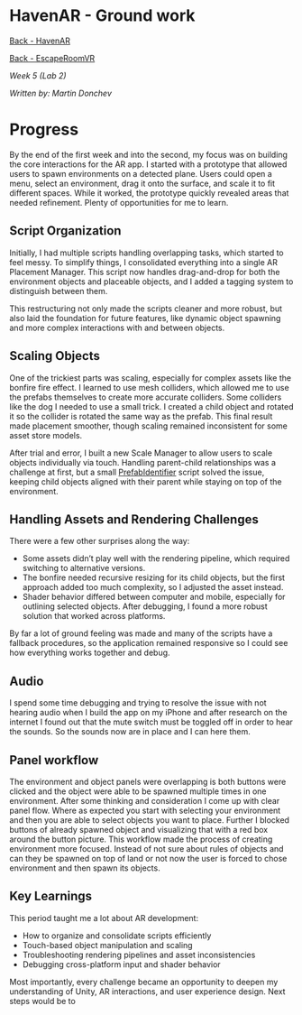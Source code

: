 # HavenAR - Ground work

[Back - HavenAR](https://github.com/Mar7inD/XRD1-AR-Project)

[Back - EscapeRoomVR](https://github.com/Mar7inD/XRD1-VR-Project)

_Week 5 (Lab 2)_

_Written by: Martin Donchev_

# Progress

By the end of the first week and into the second, my focus was on building the core interactions for the AR app. I started with a prototype that allowed users to spawn environments on a detected plane. Users could open a menu, select an environment, drag it onto the surface, and scale it to fit different spaces. While it worked, the prototype quickly revealed areas that needed refinement. Plenty of opportunities for me to learn.

## Script Organization

Initially, I had multiple scripts handling overlapping tasks, which started to feel messy. To simplify things, I consolidated everything into a single AR Placement Manager. This script now handles drag-and-drop for both the environment objects and placeable objects, and I added a tagging system to distinguish between them.

This restructuring not only made the scripts cleaner and more robust, but also laid the foundation for future features, like dynamic object spawning and more complex interactions with and between objects.

## Scaling Objects

One of the trickiest parts was scaling, especially for complex assets like the bonfire fire effect. I learned to use mesh colliders, which allowed me to use the prefabs themselves to create more accurate colliders. Some colliders like the dog I needed to use a small trick. I created a child object and rotated it so the collider is rotated the same way as the prefab. This final result made placement smoother, though scaling remained inconsistent for some asset store models.

After trial and error, I built a new Scale Manager to allow users to scale objects individually via touch. Handling parent-child relationships was a challenge at first, but a small [PrefabIdentifier](../HavenAR/Assets/Scripts/PrefabIdentifier.cs) script solved the issue, keeping child objects aligned with their parent while staying on top of the environment.

## Handling Assets and Rendering Challenges

There were a few other surprises along the way:

- Some assets didn’t play well with the rendering pipeline, which required switching to alternative versions.
- The bonfire needed recursive resizing for its child objects, but the first approach added too much complexity, so I adjusted the asset instead.
- Shader behavior differed between computer and mobile, especially for outlining selected objects. After debugging, I found a more robust solution that worked across platforms.

By far a lot of ground feeling was made and many of the scripts have a fallback procedures, so the application remained responsive so I could see how everything works together and debug.

## Audio
I spend some time debugging and trying to resolve the issue with not hearing audio when I build the app on my iPhone and after research on the internet I found out that the mute switch must be toggled off in order to hear the sounds. So the sounds now are in place and I can here them.

## Panel workflow
The environment and object panels were overlapping is both buttons were clicked and the object were able to be spawned multiple times in one environment. After some thinking and consideration I come up with clear panel flow. Where as expected you start with selecting your environment and then you are able to select objects you want to place. Further I blocked buttons of already spawned object and visualizing that with a red box around the button picture. This workflow made the process of creating environment more focused. Instead of not sure about rules of objects and can they be spawned on top of land or not now the user is forced to chose environment and then spawn its objects. 

## Key Learnings

This period taught me a lot about AR development:

- How to organize and consolidate scripts efficiently
- Touch-based object manipulation and scaling
- Troubleshooting rendering pipelines and asset inconsistencies
- Debugging cross-platform input and shader behavior

Most importantly, every challenge became an opportunity to deepen my understanding of Unity, AR interactions, and user experience design. Next steps would be to 
